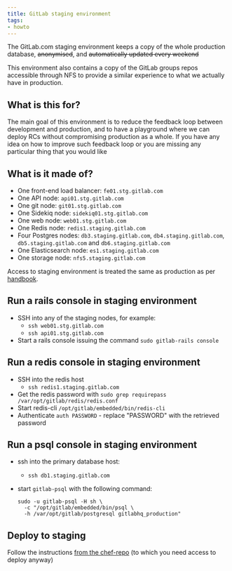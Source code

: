 ```yaml
---
title: GitLab staging environment
tags:
- howto
---
```



The GitLab.com staging environment keeps a copy of the whole production database, ~~anonymised~~, and ~~automatically updated every weekend~~

This environment also contains a copy of the GitLab groups repos accessible through NFS to provide a similar experience to what we actually have in production.

## What is this for?

The main goal of this environment is to reduce the feedback loop between development and production, and to have a playground where we can deploy RCs without compromising production as a whole.
If you have any idea on how to improve such feedback loop or you are missing any particular thing that you would like

## What is it made of?

* One front-end load balancer: `fe01.stg.gitlab.com`
* One API node: `api01.stg.gitlab.com`
* One git node: `git01.stg.gitlab.com`
* One Sidekiq node: `sidekiq01.stg.gitlab.com`
* One web node: `web01.stg.gitlab.com`
* One Redis node: `redis1.staging.gitlab.com`
* Four Postgres nodes: `db3.staging.gitlab.com`, `db4.staging.gitlab.com`, `db5.staging.gitlab.com` and `db6.staging.gitlab.com`
* One Elasticsearch node: `es1.staging.gitlab.com`
* One storage node: `nfs5.staging.gitlab.com`

Access to staging environment is treated the same as production as per
[handbook](https://about.gitlab.com/handbook/engineering/infrastructure/#production-and-staging-access).

## Run a rails console in staging environment

* SSH into any of the staging nodes, for example:
  * `ssh web01.stg.gitlab.com`
  * `ssh api01.stg.gitlab.com`
* Start a rails console issuing the command `sudo gitlab-rails console`

## Run a redis console in staging environment

* SSH into the redis host
  * `ssh redis1.staging.gitlab.com`
* Get the redis password with `sudo grep requirepass /var/opt/gitlab/redis/redis.conf`
* Start redis-cli `/opt/gitlab/embedded/bin/redis-cli`
* Authenticate `auth PASSWORD` - replace "PASSWORD" with the retrieved password

## Run a psql console in staging environment

* ssh into the primary database host:
  * `ssh db1.staging.gitlab.com`
* start `gitlab-psql` with the following command:

    ```
    sudo -u gitlab-psql -H sh \
      -c "/opt/gitlab/embedded/bin/psql \
      -h /var/opt/gitlab/postgresql gitlabhq_production"
    ```

## Deploy to staging

Follow the instructions [from the chef-repo](https://dev.gitlab.org/cookbooks/chef-repo/blob/master/doc/staging.md)
(to which you need access to deploy anyway)
